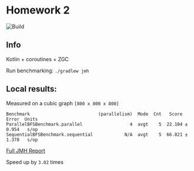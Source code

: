 # Homework 2

![Build](https://github.com/Mervap/ParallelAlgorithms/actions/workflows/build_hw2.yml/badge.svg)

## Info

Kotlin + coroutines + ZGC

Run benchmarking: `./gradlew jmh`

## Local results:

Measured on a cubic graph `[800 x 800 x 800]`

```
Benchmark                          (parallelism)  Mode  Cnt   Score   Error  Units
ParallelBFSBenchmark.parallel                  4  avgt    5  22.104 ± 0.954   s/op
SequentialBFSBenchmark.sequential            N/A  avgt    5  66.821 ± 1.378   s/op
```

[Full JMH Report](FULL_REPORT.md)

Speed up by `3.02` times